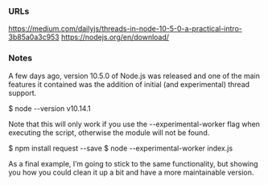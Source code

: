 ### URLs
https://medium.com/dailyjs/threads-in-node-10-5-0-a-practical-intro-3b85a0a3c953
https://nodejs.org/en/download/

### Notes
A few days ago, version 10.5.0 of Node.js was released and one of the 
main features it contained was the addition of initial 
(and experimental) thread support.

$ node --version
v10.14.1

Note that this will only work if you use the --experimental-worker 
flag when executing the script, otherwise the module will not be found.

$ npm install request --save
$ node --experimental-worker index.js

As a final example, I’m going to stick to the same functionality, 
but showing you how you could clean it up a bit and have a more maintainable version.


